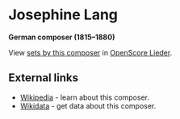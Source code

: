 
# Josephine Lang

__German composer (1815–1880)__

View [sets by this composer] in [OpenScore Lieder].

[sets by this composer]: https://musescore.com/openscore-lieder-corpus/sets?order=title&text=Lang,+Josephine
[OpenScore Lieder]: https://musescore.com/openscore-lieder-corpus

## External links

- [Wikipedia] - learn about this composer.
- [Wikidata] - get data about this composer.

[Wikipedia]: https://en.wikipedia.org/wiki/Josephine_Lang
[Wikidata]: https://www.wikidata.org/wiki/Q276246
